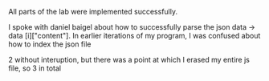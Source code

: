 All parts of the lab were implemented successfully.

I spoke with daniel baigel about how to successfully parse the json data -> data [i]["content"]. In earlier iterations of my program, I was confused about how to index the json file

2 without interuption, but there was a point at which I erased my entire js file, so 3 in total